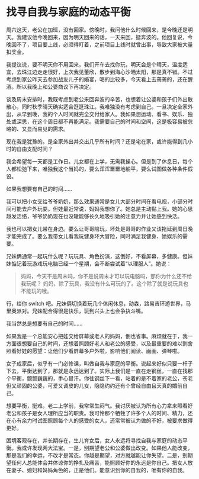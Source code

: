 # 找寻自我与家庭的动态平衡

周六这天，老公在加班，没有回家。傍晚时，我问他什么时候回来，是今晚还是明天。我建议他今晚回来，因为明天回来的话，一天来回，挺奔波的。他回复说，今晚回不了，项目要上线，必须得盯着，之前项目上线时就曾出事，导致大家被大量扣奖金。

我提议说，要不明天你不用回来，我们开车去找你玩，明天会是个晴天，温度适宜，去珠江边走走很好，上次我见董欣，散步到海心沙晒太阳，那是真不错。不过考虑到家公昨天去参加战友儿子的婚宴，喝的比较多，今天看上去蔫蔫的，还在醒酒。所以我晚上和公婆商议下再决定。

谈及周末安排时，我既考虑到老公来回奔波的辛苦，也想着让公婆和孩子们外出散散心，同时秋季晴天确实适合逛逛珠江。我唯独没有考虑到自己。一旦决定全家外出，从早到晚，我的个人时间就完全交付给家人。我如果想运动、看书、娱乐、独处或深思，在这个周日都不再能满足。我需要自己的时间和空间，这是极容易被忽略的、又显而易见的需求。

现在我是犹豫的。是全家外出并交出几乎所有时间？还是宅在家，或许能得到几小时的自由支配时间？

我会希望每一天都是工作日。儿女都在上学，无需我操心。但是到了休息日，每个人都松弛下来，唯独我这个当妈的，要么浑浑噩噩地躺平，要么试图做各种条件假设。

如果我想要有自己的时间……

我可以把小女交给爷爷奶奶，那么效果通常是女儿大部分时间在看电视，小部分时间可能去户外玩耍。但娃最近常说，妈妈我想你了。她总是主动黏上我。她的心思越发活络，爷爷奶奶现在也没辙能够长久地吸引她的注意力并让她感到快活。

我也可以把女儿带在身边。要么让哥哥陪玩，坏处是哥哥的作业又该拖延到周日晚才能完成了。要么我带女儿看我玩健身环大冒险，同时满足我健身、她娱乐的需要。

兄妹俩通常一起玩什么呢？玩玩具、角色扮演，这倒好，不看屏幕，多健康。但妹妹惦记着玩游戏玩电脑已经一个星期，会不断尝试着“以理服人”。她说：

> 妈妈，今天不是周末吗，你不是说周末才可以玩电脑吗，那你为什么还不给我玩呢？
> 妈妈，除了玩具，我没有什么可玩的了。这个除了就是说玩具也不能玩的哦。

行，给你 switch 吧。兄妹俩切换着玩几个休闲休息，动森，路易吉环游世界，马里奥派对。兄妹配合得很是快乐，玩到兴头上也会争执斗嘴。

我当然总是想要有自己的时间……

如果我是一个总能安心把娃交给屏幕或老人的妈妈，倒也省事。麻烦就在于，我一方面很想要自己的时间，还想着照顾好老人和老公的感受，以及最重要的难以割舍照看好娃的愿望：让他们少看屏幕多户外啦，影响他们阅读、画画、弹琴啦。

女子成家后，似乎有一门必修课，叫做自我与家庭的平衡。说起来好似只要一杆子下去，平衡达到了，那就是永远达到了。实际上我们是一直在走钢丝，一直在找那个平衡，颤颤巍巍的，手心冒汗。你往钢丝下一看，站着的是不着家的老公，苍老但又顽固的公婆，可爱又调皮的儿女，隐隐约约还有个曾经自由且天真的婚前自己。

想要平衡，挺难。老二上学前，我常常生闷气。我讨厌被认为所有心力拿来照看好老公和孩子是女人理所应当的职责。我可怜那个牺牲了许多个人的时间、精力，还在心有余力时试图照顾每个人的感受的女人，还常常被认为做的不好，被要求做得更好。

困境客观存在，并长期存在，生儿育女后，女人永远将寻找自我与家庭的动态平衡。我或许发现两大法宝。一是，别期望老公和公婆做出改变。如果他人能改变，那是我们的幸运，不改才是常态。你越是期望，对方就越能让你失望。二是，别期望任何人总能体会并体谅你的挣扎及痛苦，能照顾好你的永远是你自己。把女人放在妻子、媳妇和妈妈角色的，正是他们。能意识到你的自我的，唯有你的自我。

<!---

tags: #家庭 #女性觉醒

created_at: 2021-10-23

updated_at: 2021-10-23

--->